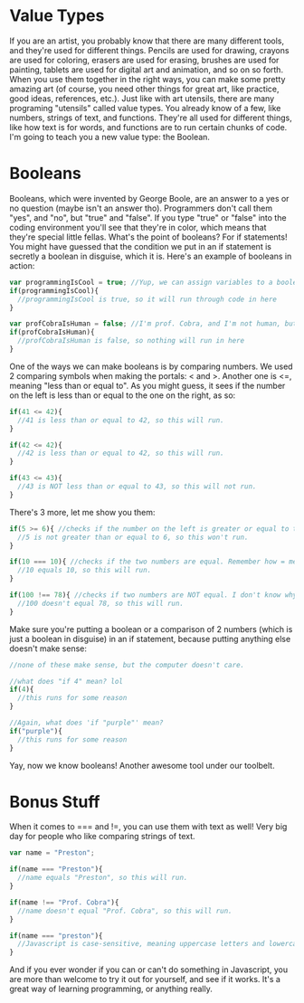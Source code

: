 # Value Types
If you are an artist, you probably know that there are many different tools, and they're used for different things. Pencils are used for drawing, crayons are used for coloring, erasers are used for erasing, brushes are used for painting, tablets are used for digital art and animation, and so on so forth. When you use them together in the right ways, you can make some pretty amazing art (of course, you need other things for great art, like practice, good ideas, references, etc.). Just like with art utensils, there are many programing "utensils" called value types. You already know of a few, like numbers, strings of text, and functions. They're all used for different things, like how text is for words, and functions are to run certain chunks of code. I'm going to teach you a new value type: the Boolean.

# Booleans
Booleans, which were invented by George Boole, are an answer to a yes or no question (maybe isn't an answer tho). Programmers don't call them "yes", and "no", but "true" and "false". If you type "true" or "false" into the coding environment you'll see that they're in color, which means that they're special little fellas. What's the point of booleans? For if statements! You might have guessed that the condition we put in an if statement is secretly a boolean in disguise, which it is. Here's an example of booleans in action:
```js
var programmingIsCool = true; //Yup, we can assign variables to a boolean. We can assign a variable to a value of any type, actually.
if(programmingIsCool){
  //programmingIsCool is true, so it will run through code in here
}

var profCobraIsHuman = false; //I'm prof. Cobra, and I'm not human, but a snake-droid.
if(profCobraIsHuman){
  //profCobraIsHuman is false, so nothing will run in here
}
```

One of the ways we can make booleans is by comparing numbers. We used 2 comparing symbols when making the portals: < and >. Another one is <=, meaning "less than or equal to". As you might guess, it sees if the number on the left is less than or equal to the one on the right, as so:
```js
if(41 <= 42){
  //41 is less than or equal to 42, so this will run.
}

if(42 <= 42){
  //42 is less than or equal to 42, so this will run.
}

if(43 <= 43){
  //43 is NOT less than or equal to 43, so this will not run.
}
```

There's 3 more, let me show you them:
```js
if(5 >= 6){ //checks if the number on the left is greater or equal to the one on the right.
  //5 is not greater than or equal to 6, so this won't run.
}

if(10 === 10){ //checks if the two numbers are equal. Remember how = means "set this variable to"? The reason why this is 3 equal signs is so the computer doesn't get confused (computers get confused very easily)
  //10 equals 10, so this will run.
}

if(100 !== 78){ //checks if two numbers are NOT equal. I don't know why there's a ! in there. Sometimes javascript is just weird like that.
  //100 doesn't equal 78, so this will run.
}
```

Make sure you're putting a boolean or a comparison of 2 numbers (which is just a boolean in disguise) in an if statement, because putting anything else doesn't make sense:
```js
//none of these make sense, but the computer doesn't care.

//what does "if 4" mean? lol
if(4){
  //this runs for some reason
}

//Again, what does 'if "purple"' mean?
if("purple"){
  //this runs for some reason
}
```

 Yay, now we know booleans! Another awesome tool under our toolbelt.

# Bonus Stuff
When it comes to === and !=, you can use them with text as well! Very big day for people who like comparing strings of text.
```js
var name = "Preston";

if(name === "Preston"){
  //name equals "Preston", so this will run.
}

if(name !== "Prof. Cobra"){
  //name doesn't equal "Prof. Cobra", so this will run.
}

if(name === "preston"){
  //Javascript is case-sensitive, meaning uppercase letters and lowercase letters are treated as different things, so this won't run.
}
```
And if you ever wonder if you can or can't do something in Javascript, you are more than welcome to try it out for yourself, and see if it works. It's a great way of learning programming, or anything really.
